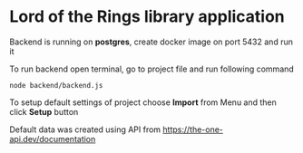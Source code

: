 # Lord of the Rings library application

Backend is running on **postgres**, create docker image on port 5432 and run it

To run backend open terminal, go to project file and run following command

```
node backend/backend.js
```

To setup default settings of project choose **Import** from Menu and then click **Setup** button

Default data was created using API from https://the-one-api.dev/documentation
